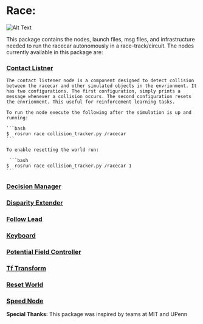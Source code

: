 # Race:

![Alt Text](images/race.gif)

This package contains the nodes, launch files, msg files, and infrastructure needed to run the racecar autonomously in a race-track/circuit. The nodes currently available in this package are: 

### [Contact Listner](scripts/contact_listener_node.py)
    The contact listener node is a component designed to detect collision between the racecar and other simulated objects in the envrionment. It has two configurations. The first configuration, simply prints a message whenever a collision occurs. The second configuration resets the envrionment. This useful for reinforcement learning tasks.

    To run the node execute the following after the simulation is up and running:

    ```bash
    $  rosrun race collision_tracker.py /racecar
    ```

    To enable resetting the world run: 

     ```bash
    $  rosrun race collision_tracker.py /racecar 1
    ```

    
### [Decision Manager](scripts/decision_manager.py)
### [Disparity Extender](scripts/disparity_extender_vanderbilt_gen.py)
### [Follow Lead](scripts/follow_lead_gen.py)
### [Keyboard](scripts/keyboard_gen.py)
### [Potential Field Controller](scripts/pfc.py)
### [Tf Transform](scripts/message_to_tf.py)
### [Reset World](scripts/reset_world.py)
### [Speed Node](scripts/speed_node.py)


**Special Thanks:** This package was inspired by teams at MIT and UPenn

